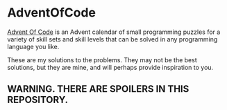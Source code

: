 # AdventOfCode

[Advent Of Code](https://adventofcode.com) is an Advent calendar of small programming puzzles for a variety of skill sets and skill levels that can be solved in any programming language you like. 

These are my solutions to the problems. They may not be the best solutions, but they are mine, and will perhaps provide inspiration to you. 

## WARNING. THERE ARE SPOILERS IN THIS REPOSITORY. 
